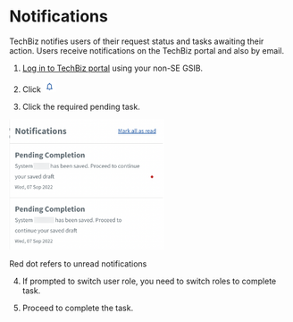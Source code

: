 # Notifications

TechBiz notifies users of their request status and tasks awaiting their action. Users receive notifications on the TechBiz portal and also by email. 

1. [Log in to TechBiz portal](log-in-to-TechBiz-portal) using your non-SE GSIB.

2. Click <img src="images/bell_1.png" alt="drawing" width="5%"/> 


3. Click the required pending task.
<img src="images/notifnew.png" alt="drawing" width="55%"/> 

Red dot refers to unread notifications

4. If prompted to switch user role, you need to switch roles to complete task. 

5. Proceed to complete the task.



